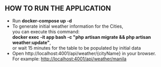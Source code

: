 <h2>HOW TO RUN THE APPLICATION</h2>
<ul>
	<li>
		Run <b>docker-compose up -d</b>
	</li>
	<li>
		To generate initial weather information for the Cities,
		<br>you can execute this command:
        <br><b>docker exec -it app bash -c "php artisan migrate && php artisan weather:update"</b>,
		<br>or wait 15 minutes for the table to be populated by initial data
	</li>
	<li>
		Open http://localhost:4001/api/weather/{cityName} in your browser.
		<br>For example: <a href="http://localhost:4001/api/weather/manila">http://localhost:4001/api/weather/manila</a>
	</li>
</ul>
